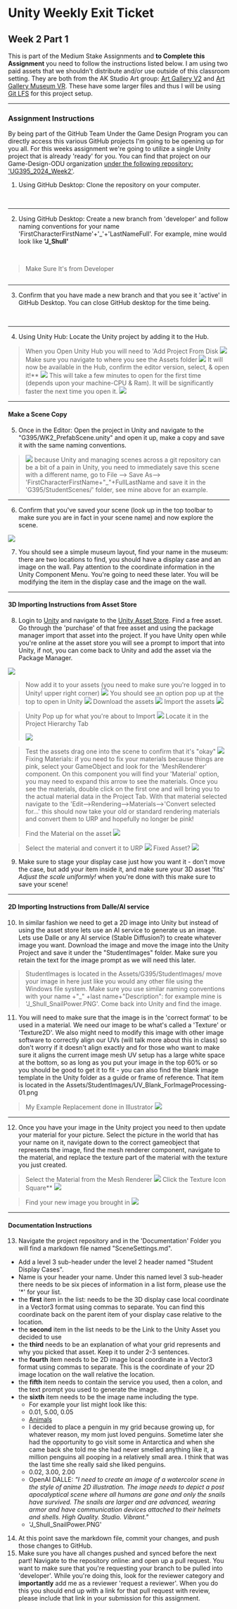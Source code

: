 # Unity Weekly Exit Ticket

## Week 2 Part 1

This is part of the Medium Stake Assignments and **to Complete this Assignment** you need to follow the instructions listed below. I am using two paid assets that we shouldn't distribute and/or use outside of this classroom setting. They are both from the AK Studio Art group: [Art Gallery V2](https://assetstore.unity.com/packages/3d/environments/art-gallery-vol-2-230780) and [Art Gallery Museum VR](https://assetstore.unity.com/packages/3d/environments/art-gallery-museum-vr-230478). These have some larger files and thus I will be using [Git LFS](https://git-lfs.com/) for this project setup.

***

<div style="page-break-after: always;"></div>

### Assignment Instructions

By being part of the GitHub Team Under the Game Design Program you can directly access this various GitHub projects I'm going to be opening up for you all. For this weeks assignment we're going to utilize a single Unity project that is already 'ready' for you. You can find that project on our Game-Design-ODU organization [under the following repository: 'UG395_2024_Week2'](https://github.com/Game-Design-ODU/UG395_2024_Week2).

1. Using GitHub Desktop: Clone the repository on your computer.

<Image>
<a name=""></a>
<img src="OpenRepoViaGitHubDesktopLink.PNG" alt="" title="" class="centerlrg"/>
</Image>

***

<div style="page-break-after: always;"></div>

2. Using GitHub Desktop: Create a new branch from 'developer' and follow naming conventions for your name 'FirstCharacterFirstName'+'_'+'LastNameFull'. For example, mine would look like **'J_Shull'**

<Image>
<a name=""></a>
<img src="GitHubDesktopNewBranch.PNG" alt="" title="" class="centerlrg"/>
</Image>

>Make Sure It's from Developer
><Image>
<a name=""></a>
<img src="GitHubDesktopNewBranchFromDeveloper.PNG" alt="" title="" class="centerlrg"/>
</Image>

***

<div style="page-break-after: always;"></div>

3. Confirm that you have made a new branch and that you see it 'active' in GitHub Desktop. You can close GitHub desktop for the time being.

<Image>
<a name=""></a>
<img src="GitHubDesktopNewBranchName.PNG" alt="" title="" class="centerlrg"/>
</Image>

***

<div style="page-break-after: always;"></div>

4. Using Unity Hub: Locate the Unity project by adding it to the Hub.

>When you Open Unity Hub you will need to 'Add Project From Disk
><Image><img src="UnityHubAddProjectFromDisk.PNG" class="centerlrg"/></Image>
>Make sure you navigate to where you see the Assets folder
><Image><img src="UnityBrowseToProject.PNG" class="centerlrg"/></Image>
>It will now be available in the Hub, confirm the editor version, select, & open it!**
><Image><img src="UnityHubOpenProject.PNG" class="centerlrg"/></Image>
>This will take a few minutes to open for the first time (depends upon your machine-CPU & Ram). It will be significantly faster the next time you open it.
><Image><img src="OpeningProjectTime.PNG" class="centersml"/></Image>

***

<div style="page-break-after: always;"></div>

#### Make a Scene Copy

5. Once in the Editor: Open the project in Unity and navigate to the "G395/WK2_PrefabScene.unity" and open it up, make a copy and save it with the same naming conventions.

><Image><img src="UnityFileSaveAsName.PNG" class="centerlrg"/></Image>
>because Unity and managing scenes across a git repository can be a bit of a pain in Unity, you need to immediately save this scene with a different name, go to File --> Save As--> 'FirstCharacterFirstName+"_"+FullLastName and save it in the 'G395/StudentScenes/' folder, see mine above for an example.
***

<div style="page-break-after: always;"></div>

6. Confirm that you've saved your scene (look up in the top toolbar to make sure you are in fact in your scene name) and now explore the scene.

<Image><img src="UnityFileSaveConfirm.PNG" class="centerlrg"/></Image>

7. You should see a simple museum layout, find your name in the museum: there are two locations to find, you should have a display case and an image on the wall. Pay attention to the coordinate information in the Unity Component Menu. You're going to need these later. You will be modifying the item in the display case and the image on the wall.

***

<div style="page-break-after: always;"></div>

#### 3D Importing Instructions from Asset Store

8. Login to [Unity](https://unity.com) and navigate to the [Unity Asset Store](https://assetstore.unity.com/). Find a free asset. Go through the 'purchase' of that free asset and using the package manager import that asset into the project. If you have Unity open while you're online at the asset store you will see a prompt to import that into Unity, if not, you can come back to Unity and add the asset via the Package Manager.

<Image><img src="AssetStoreFree.PNG" class="centerlrg"/></Image>

>Now add it to your assets (you need to make sure you're logged in to Unity! upper right corner)
><Image><img src="AssetStore_Confirm_AddToAssets.PNG" class="centerlrg"/></Image>
>You should see an option pop up at the top to open in Unity
><Image><img src="AssetStoreOpenInUnity.PNG" class="centerlrg"/></Image>
>Download the assets
><Image><img src="AssetStore_PackageManager.PNG" class="centerlrg"/></Image>
>Import the assets
><Image><img src="AssetStore_Import.PNG" class="centerlrg"/></Image>

<div style="page-break-after: always;"></div>

>Unity Pop up for what you're about to Import
><Image><img src="ConfirmImport.PNG" class="centerlrg"/></Image>
>Locate it in the Project Hierarchy Tab
>
><Image><img src="AssetInProject.PNG" class="centerlrg"/></Image>

<div style="page-break-after: always;"></div>

> Test the assets drag one into the scene to confirm that it's "okay"
><Image><img src="PinkAsset.PNG" class="centerlrg"/></Image>
> Fixing Materials: if you need to fix your materials because things are pink, select your GameObject and look for the 'MeshRenderer' component. On this component you will find your 'Material' option, you may need to expand this arrow to see the materials. Once you see the materials, double click on the first one and will bring you to the actual material data in the Project Tab. With that material selected navigate to the 'Edit-->Rendering-->Materials-->'Convert selected for...' this should now take your old or standard rendering materials and convert them to URP and hopefully no longer be pink!
>
>Find the Material on the asset
><Image><img src="FindMaterial.PNG" class="centerlrg"/></Image>

<div style="page-break-after: always;"></div>

>Select the material and convert it to URP
><Image><img src="ConvertMaterials.PNG" class="centerlrg"/></Image>
>Fixed Asset?
><Image><img src="ConvertedMaterials.PNG" class="centerlrg"/></Image>

9. Make sure to stage your display case just how you want it - don't move the case, but add your item inside it, and make sure your 3D asset 'fits' *Adjust the scale uniformly!* when you're done with this make sure to save your scene!

***

<div style="page-break-after: always;"></div>

#### 2D Importing Instructions from Dalle/AI service

10. In similar fashion we need to get a 2D image into Unity but instead of using the asset store lets use an AI service to generate us an image. Lets use Dalle or any AI service (Stable Diffusion?) to create whatever image you want. Download the image and move the image into the Unity Project and save it under the "StudentImages" folder. Make sure you retain the text for the image prompt as we will need this later.

> StudentImages is located in the Assets/G395/StudentImages/ move your image in here just like you would any other file using the Windows file system. Make sure you use similar naming conventions with your name +"_" +last name+"Description": for example mine is 'J_Shull_SnailPower.PNG'. Come back into Unity and find the image.

11. You will need to make sure that the image is in the 'correct format' to be used in a material. We need our image to be what's called a 'Texture' or 'Texture2D'. We also might need to modify this image with other image software to correctly align our UVs (will talk more about this in class) so don't worry if it doesn't align exactly and for those who want to make sure it aligns the current image mesh UV setup has a large white space at the bottom, so as long as you put your image in the top 60% or so you should be good to get it to fit - you can also find the blank image template in the Unity folder as a guide or frame of reference. That item is located in the Assets/StudentImages/UV_Blank_ForImageProcessing-01.png

>My Example Replacement done in Illustrator
><Image><img src="ImageReplacementNormal.PNG" class="centerlrg"/></Image>

***

<div style="page-break-after: always;"></div>

12. Once you have your image in the Unity project you need to then update your material for your picture. Select the picture in the world that has your name on it, navigate down to the correct gameobject that represents the image, find the mesh renderer component, navigate to the material, and replace the texture part of the material with the texture you just created.

>Select the Material from the Mesh Renderer
><Image><img src="MaterialTextureUpdate_p1.PNG" class="centerlrg"/></Image>
>Click the Texture Icon Square**
><Image><img src="MaterialTextureUpdate_p2.PNG" class="centerlrg"/></Image>

<div style="page-break-after: always;"></div>

>Find your new image you brought in
><Image><img src="MaterialTextureUpdate_p3.PNG" class="centerlrg"/></Image>

***

<div style="page-break-after: always;"></div>

#### Documentation Instructions

13. Navigate the project repository and in the 'Documentation' Folder you will find a markdown file named "SceneSettings.md".

* Add a level 3 sub-header under the level 2 header named "Student Display Cases".
* Name is your header your name. Under this named level 3 sub-header there needs to be six pieces of information in a list form, please use the '*' for your list.
* the **first** item in the list: needs to be the 3D display case local coordinate in a Vector3 format using commas to separate. You can find this coordinate back on the parent item of your display case relative to the location.
* the **second** item in the list needs to be the Link to the Unity Asset you decided to use
* the **third** needs to be an explanation of what your grid represents and why you picked that asset. Keep it to under 2-3 sentences.
* the **fourth** item needs to be 2D image local coordinate in a Vector3 format using commas to separate. This is the coordinate of your 2D image location on the wall relative the location.
* the **fifth** item needs to contain the service you used, then a colon, and the text prompt you used to generate the image.
* the **sixth** item needs to be the image name including the type.
  * For example your list might look like this:
  * 0.01, 5.00, 0.05
  * [Animals](https://assetstore.unity.com/packages/3d/characters/animals/animals-free-260727)
  * I decided to place a penguin in my grid because growing up, for whatever reason, my mom just loved penguins. Sometime later she had the opportunity to go visit some in Antarctica and when she came back she told me she had never smelled anything like it, a million penguins all pooping in a relatively small area. I think that was the last time she really said she liked penguins.
  * 0.02, 3.00, 2.00
  * OpenAI DALLE: *"I need to create an image of a watercolor scene in the style of anime 2D illustration. The image needs to depict a post apocalyptical scene where all humans are gone and only the snails have survived. The snails are larger and are advanced, wearing armor and have communication devices attached to their helmets and shells. High Quality. Studio. Vibrant."*
  * 'J_Shull_SnailPower.PNG'

14. At this point save the markdown file, commit your changes, and push those changes to GitHub.
15. Make sure you have all changes pushed and synced before the next part! Navigate to the repository online: and open up a pull request. You want to make sure that you're requesting your branch to be pulled into 'developer'. While you're doing this, look for the reviewer category and **importantly** add me as a reviewer 'request a reviewer'. When you do this you should end up with a link for that pull request with review, please include that link in your submission for this assignment.
